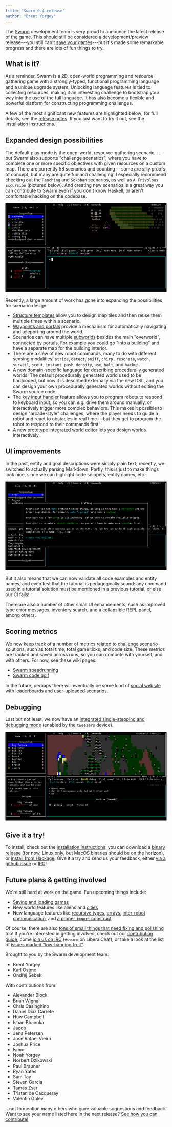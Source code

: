 ```yaml
---
title: "Swarm 0.4 release"
author: "Brent Yorgey"
---
```


The [Swarm](https://github.com/swarm-game/swarm/) development team is
very proud to announce the latest release of the game.  This should
still be considered a development/preview release---you still can't
[save your games](https://github.com/swarm-game/swarm/issues/50)---but
it's made some remarkable progress and there are lots of fun things to
try.

What is it?
-----------

As a reminder, Swarm is a 2D, open-world programming and resource
gathering game with a strongly-typed, functional programming language
and a unique upgrade system. Unlocking language features is tied to
collecting resources, making it an interesting challenge to bootstrap
your way into the use of the full language.  It has also become a
flexible and powerful platform for constructing programming challenges.

A few of the most significant new features are highlighted below; for
full details, see the [release
notes](https://github.com/swarm-game/swarm/releases/tag/0.4.0.0).  If
you just want to try it out, see the [installation
instructions][install].

Expanded design possibilities
-----------------------------

The default play mode is the open-world, resource-gathering
scenario---but Swarm also supports "challenge scenarios", where you
have to complete one or more specific objectives with given resources
on a custom map.  There are currently 58 scenarios and counting---some
are silly proofs of concept, but many are quite fun and challenging!
I especially recommend checking out the `Ranching` and `Sokoban`
scenarios, as well as `A Frivolous Excursion` (pictured below).  And
creating new scenarios is a great way you can contribute to Swarm even
if you don't know Haskell, or aren't comfortable hacking on the
codebase.

![](/images/excursion.png)

Recently, a large amount of work has gone into expanding the
possibilities for scenario design:

- [Structure templates](https://github.com/swarm-game/swarm/pull/1332)
  allow you to design map tiles and then reuse them multiple times
  within a scenario.
- [Waypoints and
  portals](https://github.com/swarm-game/swarm/pull/1356) provide a
  mechanism for automatically navigating and teleporting around the
  world.
- Scenarios can have multiple
  [subworlds](https://github.com/swarm-game/swarm/pull/1353) besides
  the main "overworld", connected by portals.  For example you could
  go "into a building" and have a separate map for the building
  interior.
- There are a slew of new robot commands, many to do with different sensing
  modalities: `stride`, `detect`, `sniff`, `chirp,` `resonate`,
  `watch`, `surveil`, `scout`, `instant`, `push`, `density`, `use`,
  `halt`, and `backup`.
- A [new domain-specific
  language](https://github.com/swarm-game/swarm/pull/1376) for
  describing procedurally generated worlds.  The default procedurally
  generated world used to be hardcoded, but now it is described
  externally via the new DSL, and you can design your own procedurally
  generated worlds without editing the Swarm source code.
- The [key input
  handler](https://github.com/swarm-game/swarm/pull/1214) feature
  allows you to program robots to respond to keyboard input, so you
  can *e.g.* drive them around manually, or interactively trigger more
  complex behaviors.  This makes it possible to design "arcade-style"
  challenges, where the player needs to guide a robot and react to
  obstacles in real time---but they get to program the robot to respond
  to their commands first!
- A new prototype [integrated world
  editor](https://github.com/swarm-game/swarm/pull/873) lets you
  design worlds interactively.

UI improvements
---------------

In the past, entity and goal descriptions were simply plain text;
recently, we switched to actually parsing Markdown.  Partly, this is
just to make things look nice, since we can highlight code snippets,
entity names, etc.:

![](/images/crafting.png)

But it also means that we can now validate all code examples and
entity names, and even test that the tutorial is pedagogically sound:
any command used in a tutorial solution must be mentioned in a previous
tutorial, or else our CI fails!

There are also a number of other small UI enhancements, such as
improved type error messages, inventory search, and a collapsible REPL
panel, among others.

Scoring metrics
---------------

We now keep track of a number of metrics related to challenge scenario
solutions, such as total time, total game ticks, and code size.  These
metrics are tracked and saved across runs, so you can compete with
yourself, and with others.  For now, see these wiki pages:

* [Swarm speedrunning](https://github.com/swarm-game/swarm/wiki/Speedrunning)
* [Swarm code golf](https://github.com/swarm-game/swarm/wiki/Code-golf)

In the future, perhaps there will eventually be some kind of [social
website](https://github.com/swarm-game/swarm/issues/1259) with
leaderboards and user-uploaded scenarios.

Debugging
---------

Last but not least, we now have an [integrated single-stepping and
debugging mode](https://github.com/swarm-game/swarm/pull/1081)
(enabled by the `tweezers` device).

![](/images/debugger.png)

Give it a try!
--------------

To install, check out the [installation instructions][install]: you
can download a [binary release][release] (for now, Linux only, but
MacOS binaries should be on the horizon), or [install from
Hackage][hackage].  Give it a try and send us your feedback, either
[via a github issue][issue] or [IRC][irc]!

[install]: https://github.com/swarm-game/swarm#installing
[release]: https://github.com/swarm-game/swarm/releases
[hackage]: https://hackage.haskell.org/package/swarm
[issue]: https://github.com/swarm-game/swarm/issues/new/choose

Future plans & getting involved
-------------------------------

We're still hard at work on the game.  Fun upcoming things include:

- [Saving and loading games][saving]
- New world features like aliens and [cities][cities]
- New language features like [recursive types][rectypes],
  [arrays][arrays], [inter-robot communication][robot-comm], and [a
  proper `import` construct][import]

[cities]: https://github.com/swarm-game/swarm/issues/112
[saving]: https://github.com/swarm-game/swarm/issues/50
[rectypes]: https://github.com/swarm-game/swarm/issues/154
[arrays]: https://github.com/swarm-game/swarm/issues/98
[robot-comm]: https://github.com/swarm-game/swarm/issues/94
[import]: https://github.com/swarm-game/swarm/issues/495

Of course, there are also [tons of small things that need fixing and
polishing][low-hanging] too!  If you're interested in getting
involved, check out our [contribution guide][contrib], come [join us
on IRC][irc] (`#swarm` on Libera.Chat), or take a look at the list of
[issues marked "low-hanging fruit"][low-hanging].

[contrib]: https://github.com/swarm-game/swarm/blob/main/CONTRIBUTING.md
[low-hanging]: https://github.com/swarm-game/swarm/issues?q=is%3Aissue+is%3Aopen+label%3A%22C-Low+Hanging+Fruit%22
[irc]: https://web.libera.chat/?channels=#swarm

Brought to you by the Swarm development team:

- Brent Yorgey
- Karl Ostmo
- Ondřej Šebek

With contributions from:

- Alexander Block
- Brian Wignall
- Chris Casinghino
- Daniel Díaz Carrete
- Huw Campbell
- Ishan Bhanuka
- Jacob
- Jens Petersen
- José Rafael Vieira
- Joshua Price
- lsmor
- Noah Yorgey
- Norbert Dzikowski
- Paul Brauner
- Ryan Yates
- Sam Tay
- Steven Garcia
- Tamas Zsar
- Tristan de Cacqueray
- Valentin Golev

...not to mention many others who gave valuable suggestions and
feedback.  Want to see your name listed here in the next release?
[See how you can contribute!][contrib]
